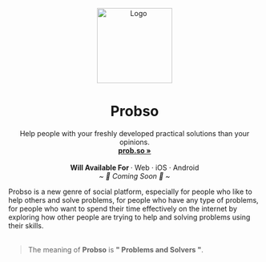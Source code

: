 <p align="center">
  <a href="#">
    
  </a>
  <p align="center">
   <img width="150" height="150" src="https://us-east-1.tixte.net/uploads/share.tixte.co/probso_logo-only.png" alt="Logo">
  </p>
  <h1 align="center"><b>Probso</b></h1>
  <p align="center">
  Help people with your freshly developed practical solutions than your opinions.
    <br />
    <a href="https://prob.so"><strong>prob.so »</strong></a>
    <br />
    <br />
    <b>Will Available For </b>
    ·
    Web
    ·
    iOS
    ·
    Android
    <br />
    <i>~ 🎉 Coming Soon 🎉 ~</i>
  </p>
</p>
Probso is a new genre of social platform, especially for people who like to help others and solve problems, for people who have any type of problems, for people who want to spend their time effectively on the internet by exploring how other people are trying to help and solving problems using their skills.
<br/>
<br/>

> The meaning of <b>Probso</b> is <b>" Problems and Solvers "</b>.
